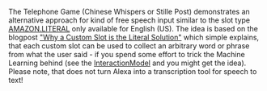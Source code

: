 The Telephone Game (Chinese Whispers or Stille Post) demonstrates an alternative approach for kind of free speech input similar to the slot type [AMAZON.LITERAL](https://developer.amazon.com/docs/custom-skills/custom-interaction-model-reference.html#literal) only available for English (US). The idea is based on the blogpost ["Why a Custom Slot is the Literal Solution"](https://developer.amazon.com/blogs/post/Tx3IHSFQSUF3RQP/why-a-custom-slot-is-the-literal-solution) which simple explains, that each custom slot can be used to collect an arbitrary word or phrase from what the user said - if you spend some effort to trick the Machine Learning behind (see the [InteractionModel](./speech-assets) and you might get the idea). Please note, that does not turn Alexa into a transcription tool for speech to text!
